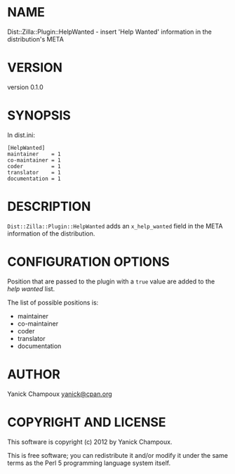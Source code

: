 # NAME

Dist::Zilla::Plugin::HelpWanted - insert 'Help Wanted' information in the distribution's META

# VERSION

version 0.1.0

# SYNOPSIS

In dist.ini:

    [HelpWanted]
    maintainer    = 1
    co-maintainer = 1
    coder         = 1
    translator    = 1
    documentation = 1

# DESCRIPTION

`Dist::Zilla::Plugin::HelpWanted` adds an
`x_help_wanted` field in the META information of the 
distribution.

# CONFIGURATION OPTIONS

Position that are passed to the plugin with a `true` value are added
to the _help wanted_ list.

The list of possible positions is:

- maintainer    
- co-maintainer
- coder       
- translator 
- documentation

# AUTHOR

Yanick Champoux <yanick@cpan.org>

# COPYRIGHT AND LICENSE

This software is copyright (c) 2012 by Yanick Champoux.

This is free software; you can redistribute it and/or modify it under
the same terms as the Perl 5 programming language system itself.